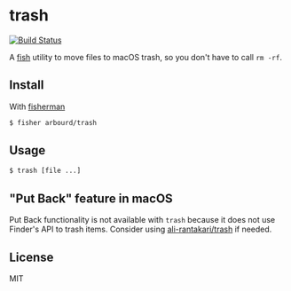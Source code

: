# trash

[![Build Status](https://travis-ci.org/arbourd/trash.svg?branch=master)](https://travis-ci.org/arbourd/trash)

A [fish](https://fishshell.com/) utility to move files to macOS trash, so you don't have to call `rm -rf`.

## Install

With [fisherman](https://github.com/fisherman/fisherman)

```sh
$ fisher arbourd/trash
```

## Usage

```sh
$ trash [file ...]
```

## "Put Back" feature in macOS

Put Back functionality is not available with `trash` because it does not use Finder's API to trash items. Consider using [ali-rantakari/trash](https://github.com/ali-rantakari/trash) if needed.

## License

MIT
